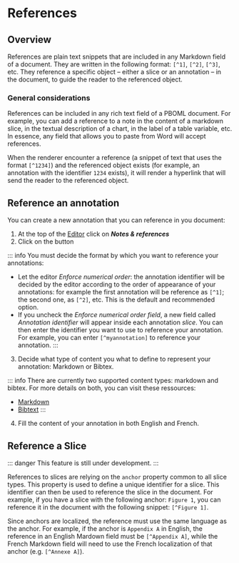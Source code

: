 # References

## Overview

References are plain text snippets that are included in any Markdown field of a document. They are written in the following format: `[^1]`, `[^2]`, `[^3]`, etc. They reference a specific object – either a slice or an annotation – in the document, to guide the reader to the referenced object.

### General considerations

References can be included in any rich text field of a PBOML document. For example, you can add a reference to a note in the content of a markdown slice, in the textual description of a chart, in the label of a table variable, etc. In essence, any field that allows you to paste from Word will accept references.

When the renderer encounter a reference (a snippet of text that uses the format `[^1234]`) and the referenced object exists (for example, an annotation with the identifier `1234` exists), it will render a hyperlink that will send the reader to the referenced object.

## Reference an annotation

You can create a new annotation that you can reference in you document:

1.	At the top of the [Editor](./getting-started#main-editing-area) click on ***Notes & references***
2.	Click on the <Icon hero="plus-circle"></Icon> button

::: info
You must decide the format by which you want to reference your annotations:
- Let the editor *Enforce numerical order*: the annotation identifier will be decided by the editor according to the order of appearance of your annotations: for example the first annotation will be reference as `[^1]`; the second one, as `[^2]`, etc. This is the default and recommended option.
- If you uncheck the *Enforce numerical order field*, a new field called *Annotation identifier* will appear inside each annotation _slice_. You can then enter the identifier you want to use to reference your annotation. For example, you can enter `[^myannotation]` to reference your annotation.
:::

3. Decide what type of content you what to define to represent your annotation: Markdown or Bibtex.

::: info
There are currently two supported content types: markdown and bibtex. For more details on both, you can visit these ressources:
* [Markdown](https://en.wikipedia.org/wiki/Markdown)
* [Bibtext](https://en.wikipedia.org/wiki/BibTeX)
:::

4. Fill the content of your annotation in both English and French.

<PbomlWidget sample="/samples/annotation_reference.pboml.yaml" title="Annotation reference inside a Markdown slice" mode="edit"></PbomlWidget>

## Reference a Slice

::: danger
This feature is still under development.
:::

References to slices are relying on the `anchor` property common to all slice types. This property is used to define a unique identifier for a slice. This identifier can then be used to reference the slice in the document. For example, if you have a slice with the following anchor: `Figure 1`, you can reference it in the document with the following snippet: `[^Figure 1]`.

Since anchors are localized, the reference must use the same language as the anchor. For example, if the anchor is `Appendix A` in English, the reference in an English Mardown field must be `[^Appendix A]`, while the French Markdown field will need to use the French localization of that anchor (e.g. `[^Annexe A]`).